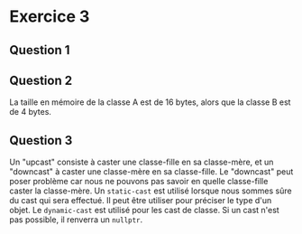 # Exercice 3
  
## Question 1




## Question 2

La taille en mémoire de la classe A est de 16 bytes, alors que la classe B est de 4 bytes.


## Question 3

Un "upcast" consiste à caster une classe-fille en sa classe-mère, et un "downcast" à caster une classe-mère en sa classe-fille.
Le "downcast" peut poser problème car nous ne pouvons pas savoir en quelle classe-fille caster la classe-mère.
Un `static-cast` est utilisé lorsque nous sommes sûre du cast qui sera effectué. Il peut être utiliser pour préciser le type d'un objet.
Le `dynamic-cast` est utilisé pour les cast de classe. Si un cast n'est pas possible, il renverra un `nullptr`.